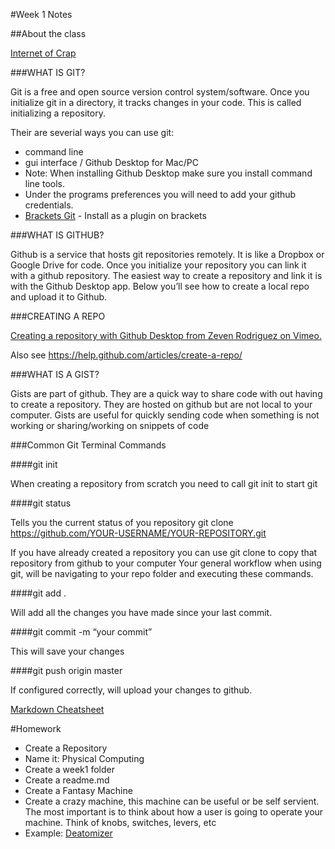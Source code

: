 #Week 1 Notes

##About the class

[Internet of Crap](https://www.engadget.com/2017/01/11/internet-of-crap-ces2017/#gallery=469974&slide=4343055&index=0)


###WHAT IS GIT?

Git is a free and open source version control system/software. Once you initialize git in a directory, it tracks changes in your code. This is called initializing a repository.

Their are severial ways you can use git:

* command line
* gui interface / Github Desktop for Mac/PC
 * Note: When installing Github Desktop make sure you install command line tools.
 * Under the programs preferences you will need to add your github credentials.
* [Brackets Git](https://github.com/zaggino/brackets-git) - Install as a plugin on brackets

###WHAT IS GITHUB?

Github is a service that hosts git repositories remotely. It is like a Dropbox or Google Drive for code. Once you initialize your repository you can link it with a github repository. The easiest way to create a repository and link it is with the Github Desktop app. Below you’ll see how to create a local repo and upload it to Github.

###CREATING A REPO

[Creating a repository with Github Desktop from Zeven Rodriguez on Vimeo.](https://vimeo.com/179796579 )

Also see https://help.github.com/articles/create-a-repo/

###WHAT IS A GIST?

Gists are part of github. They are a quick way to share code with out having to create a repository. They are hosted on github but are not local to your computer. Gists are useful for quickly sending code when something is not working or sharing/working on snippets of code


###Common Git Terminal Commands

####git init

When creating a repository from scratch you need to call git init to start git

####git status

Tells you the current status of you repository
git clone https://github.com/YOUR-USERNAME/YOUR-REPOSITORY.git

If you have already created a repository you can use git clone to copy that repository from github to your computer
Your general workflow when using git, will be navigating to your repo folder and executing these commands.

####git add .

Will add all the changes you have made since your last commit.

####git commit -m “your commit”

This will save your changes

####git push origin master

If configured correctly, will upload your changes to github.


[Markdown Cheatsheet](https://github.com/adam-p/markdown-here/wiki/Markdown-Cheatsheet)


#Homework

* Create a Repository
 * Name it: Physical Computing
* Create a week1 folder
* Create a readme.md
 * Create a Fantasy Machine
  * Create a crazy machine, this machine can be useful or be self servient. The most important is to think about how a user is going to operate your machine. Think of knobs, switches, levers, etc
  * Example: [Deatomizer]()

